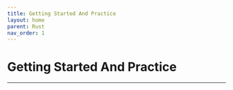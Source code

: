 ```yaml
---
title: Getting Started And Practice
layout: home
parent: Rust
nav_order: 1
---
```


# Getting Started And Practice
---